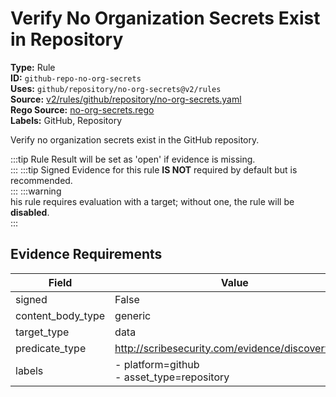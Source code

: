 # Verify No Organization Secrets Exist in Repository  
**Type:** Rule  
**ID:** `github-repo-no-org-secrets`  
**Uses:** `github/repository/no-org-secrets@v2/rules`  
**Source:** [v2/rules/github/repository/no-org-secrets.yaml](https://github.com/scribe-public/sample-policies/v2/rules/github/repository/no-org-secrets.yaml)  
**Rego Source:** [no-org-secrets.rego](https://github.com/scribe-public/sample-policies/v2/rules/github/repository/no-org-secrets.rego)  
**Labels:** GitHub, Repository  

Verify no organization secrets exist in the GitHub repository.

:::tip 
Rule Result will be set as 'open' if evidence is missing.  
::: 
:::tip 
Signed Evidence for this rule **IS NOT** required by default but is recommended.  
::: 
:::warning  
his rule requires evaluation with a target; without one, the rule will be **disabled**.  
::: 

## Evidence Requirements  
| Field | Value |
|-------|-------|
| signed | False |
| content_body_type | generic |
| target_type | data |
| predicate_type | http://scribesecurity.com/evidence/discovery/v0.1 |
| labels | - platform=github<br/>- asset_type=repository |

